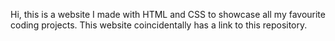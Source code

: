 Hi, this is a website I made with HTML and CSS to showcase all my favourite coding projects. This website coincidentally has a link to this repository. 
